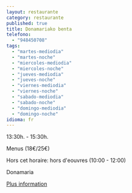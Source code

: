 ```yaml
---
layout: restaurante
category: restaurante
published: true
title: Donamariako benta
telefono:
  - "948450708"
tags:
  - "martes-mediodia"
  - "martes-noche"
  - "miercoles-mediodia"
  - "miercoles-noche"
  - "jueves-mediodia"
  - "jueves-noche"
  - "viernes-mediodia"
  - "viernes-noche"
  - "sabado-mediodia"
  - "sabado-noche"
  - "domingo-mediodia"
  - "domingo-noche"
idioma: fr
---
```

13:30h. - 15:30h.

Menus (18€/25€)

Hors cet horaire: hors d'eouvres (10:00 - 12:00)

Donamaria

[Plus information](http://www.consorciobertiz.org/consorcio/dondecomer/restaurantes/donamaria-es-0-176/restaurante-donamariako-benta.html)

